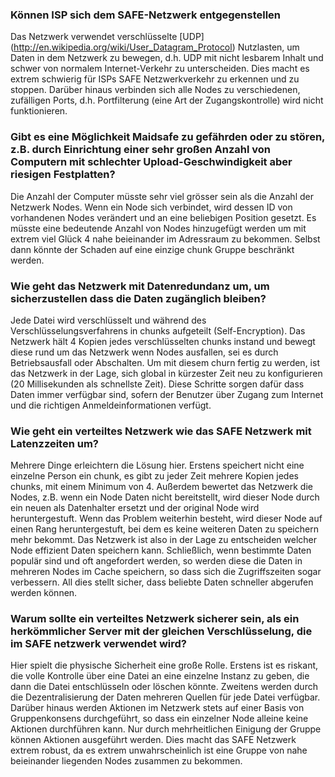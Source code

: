 ### Können ISP sich dem SAFE-Netzwerk entgegenstellen

Das Netzwerk verwendet verschlüsselte [UDP] (http://en.wikipedia.org/wiki/User_Datagram_Protocol) Nutzlasten, um Daten in dem Netzwerk zu bewegen, d.h. UDP mit nicht lesbarem Inhalt und schwer von normalem Internet-Verkehr zu unterscheiden. Dies macht es extrem schwierig für ISPs SAFE Netzwerkverkehr zu erkennen und zu stoppen. Darüber hinaus verbinden sich alle Nodes zu verschiedenen, zufälligen Ports, d.h.  Portfilterung (eine Art der Zugangskontrolle) wird nicht funktionieren.

### Gibt es eine Möglichkeit Maidsafe zu gefährden oder zu stören, z.B. durch Einrichtung einer sehr großen Anzahl von Computern mit schlechter Upload-Geschwindigkeit aber riesigen Festplatten?

Die Anzahl der Computer müsste sehr viel grösser sein als die Anzahl der Netzwerk Nodes. Wenn ein Node sich verbindet, wird dessen ID von vorhandenen Nodes verändert und an eine beliebigen Position gesetzt. Es müsste eine bedeutende Anzahl von Nodes hinzugefügt werden um mit extrem viel Glück 4 nahe beieinander im Adressraum zu bekommen. Selbst dann könnte der Schaden auf eine einzige chunk Gruppe beschränkt werden.

### Wie geht das Netzwerk mit Datenredundanz um, um sicherzustellen dass die Daten zugänglich bleiben?

Jede Datei wird verschlüsselt und während des Verschlüsselungsverfahrens in chunks aufgeteilt (Self-Encryption). Das Netzwerk hält 4 Kopien jedes verschlüsselten chunks instand und bewegt diese rund um das Netzwerk wenn Nodes ausfallen, sei es durch Betriebsausfall oder Abschalten. Um mit diesem churn fertig zu werden, ist das Netzwerk in der Lage, sich global in kürzester Zeit neu zu konfigurieren (20 Millisekunden als schnellste Zeit). Diese Schritte sorgen dafür dass Daten immer verfügbar sind, sofern der Benutzer über Zugang zum Internet und die richtigen Anmeldeinformationen verfügt.


### Wie geht ein verteiltes Netzwerk wie das SAFE Netzwerk mit Latenzzeiten um?

Mehrere Dinge erleichtern die Lösung hier. Erstens speichert nicht eine einzelne Person ein chunk, es gibt zu jeder Zeit mehrere Kopien jedes chunks, mit einem Minimum von 4.
Außerdem bewertet das Netzwerk die Nodes, z.B. wenn ein Node Daten nicht bereitstellt, wird dieser Node durch ein neuen als Datenhalter ersetzt und der original Node wird heruntergestuft. Wenn das Problem weiterhin besteht, wird dieser Node auf einen Rang heruntergestuft, bei dem es keine weiteren Daten zu speichern mehr bekommt. Das Netzwerk ist also in der Lage zu entscheiden welcher Node effizient Daten speichern kann. Schließlich, wenn bestimmte Daten populär sind und oft angefordert werden, so werden diese die Daten in mehreren Nodes im Cache speichern, so dass sich die Zugriffszeiten sogar verbessern. All dies stellt sicher, dass beliebte Daten schneller abgerufen werden können.



### Warum sollte ein verteiltes Netzwerk sicherer sein, als ein herkömmlicher Server mit der gleichen Verschlüsselung, die im SAFE netzwerk verwendet wird?

Hier spielt die physische Sicherheit eine große Rolle. Erstens ist es riskant, die volle Kontrolle über eine Datei an eine einzelne Instanz zu geben, die dann die Datei entschlüsseln oder löschen könnte. Zweitens werden durch die Dezentralisierung der Daten mehreren Quellen für jede Datei verfügbar. Darüber hinaus werden Aktionen im Netzwerk stets auf einer Basis von Gruppenkonsens durchgeführt, so dass ein einzelner Node alleine keine Aktionen durchführen kann. Nur durch mehrheitlichen Einigung der Gruppe können Aktionen ausgeführt werden. Dies macht das SAFE Netzwerk extrem robust, da es extrem unwahrscheinlich ist eine Gruppe von nahe beieinander liegenden Nodes zusammen zu bekommen.
